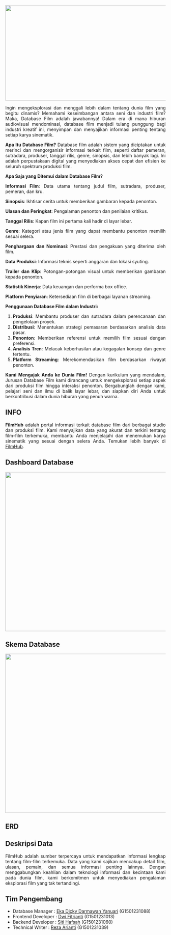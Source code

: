 <p align="center">
  <img width="1000" height="300" src="image/Black Camera Icon Photography Logo (1000 x 300 piksel).png">
</p>

<div align="justify">
Ingin mengeksplorasi dan menggali lebih dalam tentang dunia film yang begitu dinamis? Memahami keseimbangan antara seni dan industri film? Maka, Database Film adalah jawabannya! Dalam era di mana hiburan audiovisual mendominasi, database film menjadi tulang punggung bagi industri kreatif ini, menyimpan dan menyajikan informasi penting tentang setiap karya sinematik.

**Apa Itu Database Film?**
Database film adalah sistem yang diciptakan untuk merinci dan mengorganisir informasi terkait film, seperti daftar pemeran, sutradara, produser, tanggal rilis, genre, sinopsis, dan lebih banyak lagi. Ini adalah perpustakaan digital yang menyediakan akses cepat dan efisien ke seluruh spektrum produksi film.

**Apa Saja yang Ditemui dalam Database Film?**

**Informasi Film**: Data utama tentang judul film, sutradara, produser, pemeran, dan kru.

**Sinopsis**: Ikhtisar cerita untuk memberikan gambaran kepada penonton.

**Ulasan dan Peringkat**: Pengalaman penonton dan penilaian kritikus.

**Tanggal Rilis**: Kapan film ini pertama kali hadir di layar lebar.

**Genre**: Kategori atau jenis film yang dapat membantu penonton memilih sesuai selera.

**Penghargaan dan Nominasi**: Prestasi dan pengakuan yang diterima oleh film.

**Data Produksi**: Informasi teknis seperti anggaran dan lokasi syuting.

**Trailer dan Klip**: Potongan-potongan visual untuk memberikan gambaran kepada penonton.

**Statistik Kinerja**: Data keuangan dan performa box office.

**Platform Penyiaran**: Ketersediaan film di berbagai layanan streaming.

**Penggunaan Database Film dalam Industri:**

1. **Produksi**: Membantu produser dan sutradara dalam perencanaan dan pengelolaan proyek.
2. **Distribusi**: Menentukan strategi pemasaran berdasarkan analisis data pasar.
3. **Penonton**: Memberikan referensi untuk memilih film sesuai dengan preferensi.
4. **Analisis Tren**: Melacak keberhasilan atau kegagalan konsep dan genre tertentu.
5. **Platform Streaming**: Merekomendasikan film berdasarkan riwayat penonton.

**Kami Mengajak Anda ke Dunia Film!**
Dengan kurikulum yang mendalam, Jurusan Database Film kami dirancang untuk mengeksplorasi setiap aspek dari produksi film hingga interaksi penonton. Bergabunglah dengan kami, pelajari seni dan ilmu di balik layar lebar, dan siapkan diri Anda untuk berkontribusi dalam dunia hiburan yang penuh warna.

## INFO
**FilmHub** adalah portal informasi terkait database film dari berbagai studio dan produksi film. Kami menyajikan data yang akurat dan terkini tentang film-film terkemuka, membantu Anda menjelajahi dan menemukan karya sinematik yang sesuai dengan selera Anda. Temukan lebih banyak di [FilmHub](https://www.filmhub.com).

## Dashboard Database
<p align="center">
  <img width="850" height="500" src="image/FilmHub_Dashboard.png">
</p>

## Skema Database
<p align="center">
  <img width="850" height="500" src="image/FilmHub_Schema.png">
</p>

## ERD



## Deskripsi Data
FilmHub adalah sumber terpercaya untuk mendapatkan informasi lengkap tentang film-film terkemuka. Data yang kami sajikan mencakup detail film, ulasan, pemain, dan semua informasi penting lainnya. Dengan menggabungkan keahlian dalam teknologi informasi dan kecintaan kami pada dunia film, kami berkomitmen untuk menyediakan pengalaman eksplorasi film yang tak tertandingi.

## Tim Pengembang
+ Database Manager : [Eka Dicky Darmawan Yanuari](https://github.com/EkaDickyDarmawanYanuari) (G1501231088)
+ Frontend Developer : [Dwi Fitrianti](https://github.com/dwifitrianti) (G1501231013)
+ Backend Developer : [Siti Hafsah](https://github.com/sitihafsah12) (G1501231060)
+ Technical Writer : [Reza Arianti](https://github.com/RezaArianti) (G1501231039)
